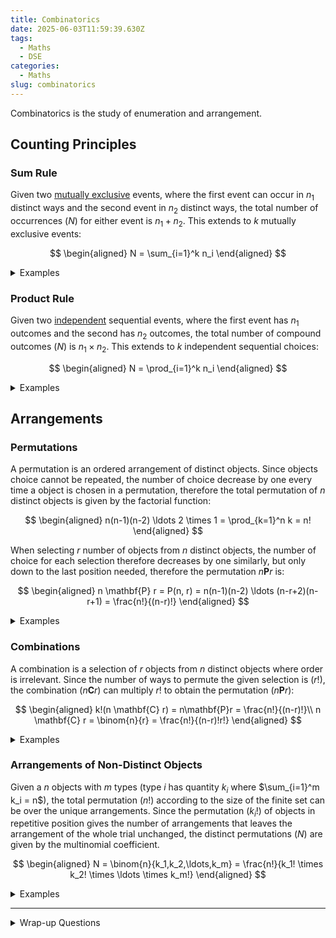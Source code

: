 ```yaml
---
title: Combinatorics
date: 2025-06-03T11:59:39.630Z
tags:
  - Maths
  - DSE
categories:
  - Maths
slug: combinatorics
---
```


Combinatorics is the study of enumeration and arrangement.

## Counting Principles

### Sum Rule

Given two [mutually exclusive](./probability.md#mutually-exclusive) events, where the first event can occur in $n_1$ distinct ways and the second event in $n_2$ distinct ways, the total number of occurrences ($N$) for either event is $n_1 + n_2$. This extends to $k$ mutually exclusive events:

$$
\begin{aligned}
  N = \sum_{i=1}^k n_i
\end{aligned}
$$

<details>
<summary>Examples</summary>
<p>
- There is $5$ theme parks and $2$ water parks in the area, the number choices to attending one of them only would be $5+2 = 7$
</p>
</details>

### Product Rule

Given two [independent](./probability.md#independent) sequential events, where the first event has $n_1$ outcomes and the second has $n_2$ outcomes, the total number of compound outcomes ($N$) is $n_1 \times n_2$. This extends to $k$ independent sequential choices:

$$
\begin{aligned}
  N = \prod_{i=1}^k n_i
\end{aligned}
$$

<details>
<summary>Examples</summary>
<p>
- 4-digit PIN with $10$ options per digit yields $10^4 = 10,000$ combinations
- A 16-input AND gate with binary inputs has $2^{16} = 65,536$ possible input
- Restaurant offers $3$ appetizers, $4$ entrees, $2$ desserts. There are $3\cdot 4 \cdot 2 = 24$ distinct meal combinations
</p>
</details>

## Arrangements

### Permutations

A permutation is an ordered arrangement of distinct objects. Since objects choice cannot be repeated, the number of choice decrease by one every time a object is chosen in a permutation, therefore the total permutation of $n$ distinct objects is given by the factorial function:

$$
\begin{aligned}
  n(n-1)(n-2) \ldots 2 \times 1 = \prod_{k=1}^n k = n!
\end{aligned}
$$

When selecting $r$ number of objects from $n$ distinct objects, the number of choice for each selection therefore decreases by one similarly, but only down to the last position needed, therefore the permutation $n \mathbf{P} r$ is:

$$
\begin{aligned}
  n \mathbf{P} r = P(n, r) = n(n-1)(n-2) \ldots (n-r+2)(n-r+1) = \frac{n!}{(n-r)!}
\end{aligned}
$$

<details>
<summary>Examples</summary>
<p>
- Number of ways you can put $5$ people in a queue from a class of $30$ people, $30 \mathbf{P} 5 = 17 100 720$
- $15$ runners distributed across gold/silver/bronze positions: $P(15,3) = 15 \times 14 \times 13 = 2,730$ arrangements
- 7 teams assigned to 7 distinct time slots: $P(7,7) = 5,040$ distinct schedules
</p>
</details>

### Combinations

A combination is a selection of $r$ objects from $n$ distinct objects where order is irrelevant. Since the number of ways to permute the given selection is ($r!$), the combination ($n \mathbf{C} r$) can multiply $r!$ to obtain the permutation ($n \mathbf{P} r$):

$$
\begin{aligned}
  k!(n \mathbf{C} r) = n\mathbf{P}r = \frac{n!}{(n-r)!}\\
  n \mathbf{C} r = \binom{n}{r} = \frac{n!}{(n-r)!r!}
\end{aligned}
$$

<details>
<summary>Examples</summary>
<p>
- Number of ways you can put $5$ people in a group from a class of $30$ people, $30 \mathbf{C} 5 = 142506$
- 5 members chosen from 20 candidates: $\binom{20}{5} = 15,504$
</p>
</details>

### Arrangements of Non-Distinct Objects

Given a $n$ objects with $m$ types (type $i$ has quantity $k_i$ where $\sum_{i=1}^m k_i = n$), the total permutation ($n!$) according to the size of the finite set can be over the unique arrangements. Since the permutation ($k_i!$) of objects in repetitive position gives the number of arrangements that leaves the arrangement of the whole trial unchanged, the distinct permutations ($N$) are given by the multinomial coefficient.

$$
\begin{aligned}
  N = \binom{n}{k_1,k_2,\ldots,k_m} = \frac{n!}{k_1! \times k_2! \times \ldots \times k_m!}
\end{aligned}
$$

<details>
<summary>Examples</summary>
<p>
- Arranging "TRIGGER" (7 letters: T,R,I,G,G,E,R):  
  $n=7$, $k_G=2$, $k_R=2$, others unique $\implies N = \frac{7!}{2! \cdot 2!} = 1260$ distinct sequences.
</p>
</details>

---

<details>
<summary>Wrap-up Questions</summary>
<p>

1. **Question:** How many 8-character passwords exist if they must contain at least one uppercase letter, one lowercase letter, one digit, and one symbol (from 10 symbols), with no repeated characters?
   <details>
   <summary>Answer</summary>
   <p>
   - Total permutations of 8 distinct characters from 62 options (26 uppercase, 26 lowercase, 10 digits, 10 symbols): $P(62,8)$.  
   - Subtract invalid cases using inclusion-exclusion:  
     $$
     \begin{aligned}
           P(62,8) - \binom{4}{1}P(52,8) + \binom{4}{2}P(42,8) - \binom{4}{3}P(32,8) + \binom{4}{4}P(22,8)
     \end{aligned}
     $$

   </p>
   </details>

2. **Question:** You have 10 books: 4 distinct mathematics books, 3 identical physics books, and 2 identical chemistry books. How many distinct ways can they be arranged on a shelf?
   <details>
   <summary>Answer</summary>
   <p>
   - Account for identical books: $\frac{10!}{3! \cdot 2!}$.  
   </p>
   </details>

3. **Question:** From 10 people, select a committee of 5 with roles: president, vice-president, and 3 indistinct members. How many ways can this be done?
   <details>
   <summary>Answer</summary>
   <p>
   - Choose president and vice-president (ordered): $\binom{10}{2} \cdot 2!$.  
   - Choose 3 indistinct members from remaining: $\binom{8}{3}$.  
   - Total: $\binom{10}{2} \cdot 2! \cdot \binom{8}{3}$.  
   </p>
   </details>

4. **Question:** 6 people queue for a bus, but 2 refuse to stand next to each other. How many valid permutations exist?
   <details>
   <summary>Answer</summary>
   <p>
   - Total permutations: $6!$.  
   - Subtract permutations where the two are adjacent: $2 \cdot 5!$.  
   - Valid: $6! - 2 \cdot 5! = 480$.  
   </p>
   </details>

5. **Question:** An exam has 3 sections with 5 questions each. How many ways can you choose 6 questions if you must pick ≥1 from each section?
   <details>
   <summary>Answer</summary>
   <p>
   - Use inclusion-exclusion:  
     $$
     \binom{15}{6} - \binom{3}{1}\binom{10}{6} + \binom{3}{2}\binom{5}{6} - \binom{3}{3}\binom{0}{6}
     $$
     (Note: $\binom{5}{6} = 0$, $\binom{0}{6} = 0$).  
   </p></details>

6. **Question:** Divide 10 students into two groups of 5, but Alice and Bob cannot be in the same group. How many unique arrangements can be made?
   <details>
   <summary>Answer</summary>
   <p>
   - Total ways to partition into unlabeled groups: $\frac{1}{2}\binom{10}{5}$.  
   - Subtract cases where Alice and Bob are together: $\frac{1}{2} \left[ \binom{10}{5} - \binom{8}{3} \right]$ (since $\binom{8}{3}$ fixes them together).  
   </p></details>

7. **Question:** How many 4-letter words can be formed from "MISSISSIPPI" with no repeated letters?
   <details>
   <summary>Answer</summary>
   <p>
   - Only 4 distinct letters (M,I,S,P) in the multiset. Impossible to form words with no repeats: $0$.  
   </p>
   </details>

8. **Question:** A pizza place offers 10 distinct toppings (6 meat, 4 vegetable). How many pizzas can be made with 3–5 toppings, including at least one meat and one vegetable?
   <details>
   <summary>Answer</summary>
   <p>
   - For $k$ toppings ($k = 3,4,5$): $\binom{10}{k} - \binom{6}{k} - \binom{4}{k}$ (exclude all-meat/all-vegetable).  
   - Sum: $\left[\binom{10}{3}{-}\binom{6}{3}{-}\binom{4}{3}\right] {+} \left[\binom{10}{4}{-}\binom{6}{4}{-}\binom{4}{4}\right] {+} \left[\binom{10}{5}{-}\binom{6}{5}{-}\binom{4}{5}\right] = 96{+}194{+}246 = 536$.  
   </p>
   </details>

9. **Question:** A student must choose 4 courses from 7 morning and 5 afternoon offerings, with ≥1 morning and ≥2 afternoon courses. How many ways?
   <details>
   <summary>Answer</summary>
   <p>
   - Cases: (1 morning, 3 afternoon) or (2 morning, 2 afternoon).  
   - $\binom{7}{1}\binom{5}{3} + \binom{7}{2}\binom{5}{2} = 7 \cdot 10 + 21 \cdot 10 = 280$.  
   </p>
   </details>

10. **Question:** A license plate has 3 distinct letters (A–Z) followed by 3 distinct digits (0–9). How many plates exist if the number formed by the digits is even?
    <details>
    <summary>Answer</summary>
    <p>
    - Letters: $P(26,3)$.  
    - Digits: Choose last digit (even: 0,2,4,6,8; 5 options), then arrange first two from remaining 9 digits: $5 \cdot P(9,2)$.  
    - Total: $P(26,3) \cdot 5 \cdot 9 \cdot 8 = 5,616,000$.  
    </p>
    </details>

11. **Question:** A bag has 6 identical red, 4 identical blue, and 5 identical green marbles. How many distinct ways can you draw 4 marbles?
    <details>
    <summary>Answer</summary>
    <p>
    - Nonnegative integer solutions to $R + B + G = 4$: $\binom{4+3-1}{4} = \binom{6}{4} = 15$.  
    </p>
    </details>

12. **Question:** How many 5-card poker hands contain at least one card from each suit?
    <details>
    <summary>Answer</summary>
    <p>
    - Choose suit with two cards: $\binom{4}{1}$.  
    - Choose 2 cards from that suit: $\binom{13}{2}$.  
    - Choose 1 card from each other suit: $\binom{13}{1}^3$.  
    - Total: $\binom{4}{1} \binom{13}{2} \binom{13}{1}^3 = 4 \cdot 78 \cdot 13^3$.  
    </p>
    </details>

13. **Question:** Arrange 5 distinct math and 4 distinct history books on a shelf such that no two math books are adjacent.
    <details>
    <summary>Answer</summary>
    <p>
    - Arrange history books (creates 5 gaps): $4!$.  
    - Place math books in gaps (one per gap): $5!$.  
    - Total: $4! \cdot 5! = 24 \cdot 120 = 2,880$.  
    </p>
    </details>

14. **Question:** How many positive integers $<1000$ have digits summing to $10$?
    <details>
    <summary>Answer</summary>
    <p>
    - Represent numbers as 3-digit strings (allow leading zeros).  
    - Nonnegative solutions to $a+b+c=10$ with $0 \leq a,b,c \leq 9$: $\binom{12}{10} - \binom{3}{1} = 66 - 3 = 63$ (subtract cases where a digit ≥10).  
    </p>
    </details>

15. **Question:** A family (parents, two children) and 3 friends are seated in a row. Parents must sit together, and children must be separated by at least one adult. How many arrangements?
    <details>
    <summary>Answer</summary>
    <p>
    - Treat parents as a block: $2!$ internal arrangements.  
    - Total with parents together: $2! \cdot 6! = 1,440$.  
    - Subtract cases where children are adjacent (treat as a block): $2! \cdot 2! \cdot 5! = 480$.  
    - Valid: $1,440 - 480 = 960$.  
    </p>
    </details>

16. **Question:** Assign 10 distinct gifts to 3 distinct children such that each gets ≥2 gifts.
    <details>
    <summary>Answer</summary>
    <p>
    - Total assignments: $3^{10}$.  
    - Subtract cases where a child gets $<2$ gifts (inclusion-exclusion):  
      $$
      3^{10} - \binom{3}{1}\left[\binom{10}{0}2^{10} + \binom{10}{1}2^9\right] + \binom{3}{2}\left[1 + 2\binom{10}{1} + \binom{10}{2}2!\right] = 59,049 - 18,099 = 40,950.
      $$
    </p>
    </details>

17. **Question:** Pair 5 men and 5 women for a dance. Two men (A,B) refuse to dance with a particular woman (X). How many valid pairings?
    <details>
    <summary>Answer</summary>
    <p>
    - Total pairings: $5!$.  
    - Subtract pairings where A or B is paired with X: $5! - 2 \cdot 4! = 120 - 48 = 72$.  
    </p>
    </details>

18. **Question:** How many distinct 4-digit numbers can be formed from {1,2,3,4,5,6} with each digit used ≤2 times?
    <details>
    <summary>Answer</summary>
    <p>
    - Case 1 (all distinct): $\binom{6}{4}4! = 360$.  
    - Case 2 (one digit twice, two once): $\binom{6}{1}\binom{5}{2} \frac{4!}{2!} = 720$.  
    - Case 3 (two digits twice): $\binom{6}{2} \frac{4!}{2!2!} = 90$.  
    - Total: $360 + 720 + 90 = 1,170$.  
    </p>
    </details>

19. **Question:** A coin is flipped 10 times. How many outcomes have between 3 and 5 heads (inclusive)?
    <details>
    <summary>Answer</summary>
    <p>
    - Sum: $\binom{10}{3} + \binom{10}{4} + \binom{10}{5} = 120 + 210 + 252 = 582$.  
    </p>
    </details>

20. **Question:** A bakery has 8 types of donuts. How many ways to buy a dozen (12) if you must buy $\lq 1$ of each type?
    <details>
    <summary>Answer</summary>
    <p>
    - First take one of each type. Distribute remaining 4 donuts freely: $\binom{4+8-1}{4} = \binom{11}{4} = 330$.  
    </p>
    </details>

</p>
</details>
